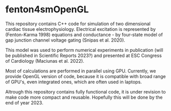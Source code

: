 # fenton4smOpenGL

This repository contains C++ code for simulation of two dimensional cardiac tissue electrophysiology. Electrical excitation is represented by (Fenton-Karma 1998) equations and conductance - by four-state model of gap junction channel voltage gating (Snipas et al. 2020).

This model was used to perform numerical experiments in publication (will be published in Scientific Reports 2023?) and presented at ESC Congress of Cardiology (Maciunas et al. 2022).

Most of calculations are performed in parallel using GPU. Currently, we provide OpenGL version of code, because it is compatible with broad range of GPU's, even integrated ones, which are often used in laptops.

Altrough this repository contains fully functional code, it is under revision to make code more compact and reusable. Hopefully this will be done by the end of year 2023.
